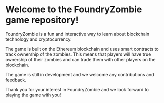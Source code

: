 # Welcome to the FoundryZombie game repository!

FoundryZombie is a fun and interactive way to learn about blockchain technology and cryptocurrency. 

The game is built on the Ethereum blockchain and uses smart contracts to track ownership of the zombies. This means that players will have true ownership of their zombies and can trade them with other players on the blockchain.

The game is still in development and we welcome any contributions and feedback.

Thank you for your interest in FoundryZombie and we look forward to playing the game with you!
